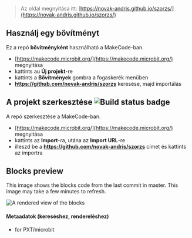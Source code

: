 
> Az oldal megnyitása itt: [https://novak-andris.github.io/szorzs/](https://novak-andris.github.io/szorzs/)

## Használj egy bővítményt

Ez a repó **bővítményként** használható a MakeCode-ban.

* [https://makecode.microbit.org/](https://makecode.microbit.org/) megnyitása
* kattints au **Új projekt**-re
* kattints a **Bővítmények** gombra a fogaskerék menüben
* **https://github.com/novak-andris/szorzs** keresése, majd importálás

## A projekt szerkesztése ![Build status badge](https://github.com/novak-andris/szorzs/workflows/MakeCode/badge.svg)

A repó szerkesztése a MakeCode-ban.

* [https://makecode.microbit.org/](https://makecode.microbit.org/) megnyitása
* kattints az **Import**-ra, utána az **Import URL**-re
* illeszd be a **https://github.com/novak-andris/szorzs** címet és kattints az importra

## Blocks preview

This image shows the blocks code from the last commit in master.
This image may take a few minutes to refresh.

![A rendered view of the blocks](https://github.com/novak-andris/szorzs/raw/master/.github/makecode/blocks.png)

#### Metaadatok (kereséshez, rendereléshez)

* for PXT/microbit
<script src="https://makecode.com/gh-pages-embed.js"></script><script>makeCodeRender("{{ site.makecode.home_url }}", "{{ site.github.owner_name }}/{{ site.github.repository_name }}");</script>
